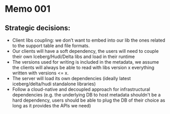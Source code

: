 # Memo 001

## Strategic decisions:

- Client libs coupling: we don’t want to embed into our lib the ones related to the support table and file formats.
- Our clients will have a soft dependency, the users will need to couple their own Iceberg/Hudi/Delta libs and load in their runtime
- The versions used for writing is included in the metadata, we assume the clients will always be able to read with libs version x everything written with versions <= x.
- The server will load its own dependencies (ideally latest iceberg/delta/hudi standalone libraries)
- Follow a cloud-native and decoupled approach for infrastructural dependencies (e.g. the underlying DB to host metadata shouldn't be a hard dependency, users should be able to plug the DB of their choice as long as it provides the APIs we need)